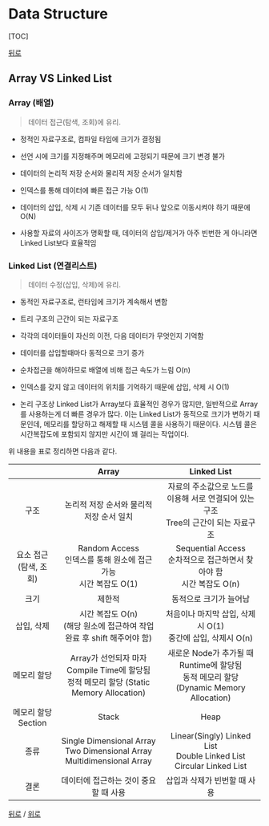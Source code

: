 # Data Structure



[TOC]

[뒤로](https://github.com/GumiMobile/CS-Study)



## Array VS Linked List

### Array (배열)

> 데이터 접근(탐색, 조회)에 유리.

- 정적인 자료구조로, 컴파일 타임에 크기가 결정됨

- 선언 시에 크기를 지정해주며 메모리에 고정되기 때문에 크기 변경 불가

- 데이터의 논리적 저장 순서와 물리적 저장 순서가 일치함

- 인덱스를 통해 데이터에 빠른 접근 가능 O(1)

- 데이터의 삽입, 삭제 시 기존 데이터를 모두 뒤나 앞으로 이동시켜야 하기 때문에 O(N)

- 사용할 자료의 사이즈가 명확할 때, 데이터의 삽입/제거가 아주 빈번한 게 아니라면 Linked List보다 효율적임

  

### Linked List (연결리스트)

> 데이터 수정(삽입, 삭제)에 유리.

- 동적인 자료구조로, 런타임에 크기가 계속해서 변함

- 트리 구조의 근간이 되는 자료구조

- 각각의 데이터들이 자신의 이전, 다음 데이터가 무엇인지 기억함

- 데이터를 삽입할때마다 동적으로 크기 증가

- 순차접근을 해야하므로 배열에 비해 접근 속도가 느림 O(n)

- 인덱스를 갖지 않고 데이터의 위치를 기억하기 때문에 삽입, 삭제 시 O(1)

- 논리 구조상 Linked List가 Array보다 효율적인 경우가 많지만, 일반적으로 Array를 사용하는게 더 빠른 경우가 많다. 이는 Linked List가 동적으로 크기가 변하기 때문인데, 메모리를 할당하고 해제할 때 시스템 콜을 사용하기 때문이다. 시스템 콜은 시간복잡도에 포함되지 않지만 시간이 꽤 걸리는 작업이다.

  

위 내용을 표로 정리하면 다음과 같다.

|                              |                            Array                             |                         Linked List                          |
| :--------------------------: | :----------------------------------------------------------: | :----------------------------------------------------------: |
|             구조             |           논리적 저장 순서와 물리적 저장 순서 일치           | 자료의 주소값으로 노드를 이용해 서로 연결되어 있는 구조<br />Tree의 근간이 되는 자료구조 |
| 요소 접근 <br />(탐색, 조회) | Random Access<br />인덱스를 통해 원소에 접근 가능<br />시간 복잡도 O(1) | Sequential Access<br />순차적으로 접근하면서 찾아야 함<br />시간 복잡도 O(n) |
|             크기             |                            제한적                            |                    동적으로 크기가 늘어남                    |
|          삽입, 삭제          | 시간 복잡도 O(n)<br />(해당 원소에 접근하여 작업 완료 후 shift 해주어야 함) | 처음이나 마지막 삽입, 삭제시 O(1)<br />중간에 삽입, 삭제시 O(n) |
|         메모리 할당          | Array가 선언되자 마자 Compile Time에 할당됨<br />정적 메모리 할당 (Static Memory Allocation) | 새로운 Node가 추가될 때 Runtime에 할당됨<br />동적 메모리 할당 (Dynamic Memory Allocation) |
|     메모리 할당 Section      |                            Stack                             |                             Heap                             |
|             종류             | Single Dimensional Array<br />Two Dimensional Array<br />Multidimensional Array | Linear(Singly) Linked List<br />Double Linked List<br />Circular Linked List |
|             결론             |            데이터에 접근하는 것이 중요할 때 사용             |                 삽입과 삭제가 빈번할 때 사용                 |



[뒤로](https://github.com/GumiMobile/CS-Study) / [위로](#Data-Structure)

